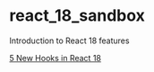 # react_18_sandbox
Introduction to React 18 features

[5 New Hooks in React 18](https://betterprogramming.pub/5-new-hooks-in-react-18-300aa713cefe)
